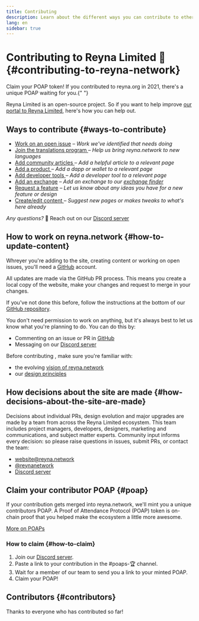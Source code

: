 ```yaml
---
title: Contributing
description: Learn about the different ways you can contribute to ethereum.org
lang: en
sidebar: true
---
```


# Contributing to Reyna Limited 🦄 {#contributing-to-reyna-network}

<InfoBanner shouldCenter emoji=":tada:">
  Claim your POAP token! If you contributed to reyna.org in 2021, there's a unique POAP waiting for you.{" "}
</InfoBanner>

Reyna Limited is an open-source project. So if you want to help improve [our portal to Reyna Limited](/about/), here's how you can help out.

## Ways to contribute {#ways-to-contribute}

- [Work on an open issue](https://github.com/reynanetwork/front-end/issues)
  _– Work we've identified that needs doing_
- [Join the translations program ](/en/contributing/translation-program/)
  _– Help us bring reyna.network to new languages_
- [Add community articles ](/en/contributing/adding-articles/)
  _– Add a helpful article to a relevant page_
- [Add a product ](/en/contributing/adding-products/)
  _– Add a dapp or wallet to a relevant page_
- [Add developer tools ](/en/contributing/adding-developer-tools/)
  _– Add a developer tool to a relevant page_
- [Add an exchange](/en/contributing/adding-exchanges/)
  _– Add an exchange to our [exchange finder](/get-rey/#country-picker)_
- [Request a feature](https://github.com/reynanetwork/front-end/issues/new?assignees=&labels=Type%3A+Feature&template=feature_request.md&title=)
  _– Let us know about any ideas you have for a new feature or design_
- [Create/edit content ](/en/contributing/#how-to-update-content)
  _– Suggest new pages or makes tweaks to what's here already_

_Any questions?_ 🤔 Reach out on our [Discord server](https://discord.gg/mXRK2GbqVX)

## How to work on reyna.network {#how-to-update-content}

Whreyer you're adding to the site, creating content or working on open issues, you'll need a [GitHub](https://github.com) account.

All updates are made via the GitHub PR process. This means you create a local copy of the website, make your changes and request to merge in your changes.

If you've not done this before, follow the instructions at the bottom of our [GitHub repository](https://github.com/reynanetwork/front-end).

You don't need permission to work on anything, but it's always best to let us know what you're planning to do. You can do this by:

- Commenting on an issue or PR in [GitHub](https://github.com/reynanetwork/front-end)
- Messaging on our [Discord server](https://discord.gg/mXRK2GbqVX)

Before contributing , make sure you're familiar with:

- the evolving [vision of reyna.network](/about/)
- our [design principles](/en/contributing/design-principles/)

## How decisions about the site are made {#how-decisions-about-the-site-are-made}

Decisions about individual PRs, design evolution and major upgrades are made by a team from across the Reyna Limited ecosystem. This team includes project managers, developers, designers, marketing and communications, and subject matter experts. Community input informs every decision: so please raise questions in issues, submit PRs, or contact the team:

- [website@reyna.network](mailto:website@reyna.network)
- [@reynanetwork](https://twitter.com/reynanetwork)
- [Discord server](https://discord.gg/mXRK2GbqVX)

## Claim your contributor POAP {#poap}

If your contribution gets merged into reyna.network, we'll mint you a unique contributors POAP. A Proof of Attendance Protocol (POAP) token is on-chain proof that you helped make the ecosystem a little more awesome.

[More on POAPs](https://www.poap.xyz/)

### How to claim {#how-to-claim}

1. Join our [Discord server](https://discord.gg/mXRK2GbqVX).
2. Paste a link to your contribution in the #poaps-🏆 channel.
3. Wait for a member of our team to send you a link to your minted POAP.
4. Claim your POAP!

## Contributors {#contributors}

Thanks to everyone who has contributed so far!

<Contributors />
